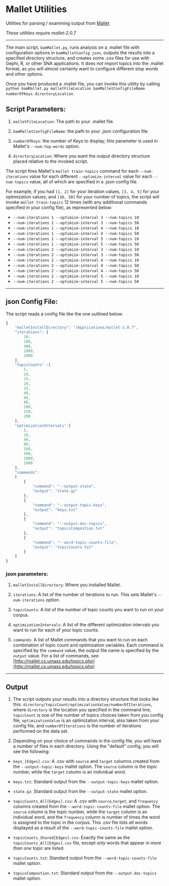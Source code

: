 # Mallet Utilities
Utilities for parsing / examining output from [Mallet](http://mallet.cs.umass.edu/index.php)

*These utilities require mallet-2.0.7*
***

The main script, `bamMallet.py`, runs analysis on a .mallet file with configuration options in `bamMalletConfig.json`, outputs the results into a specified directory structure, and creates some .csv files for use with Gephi, R, or other SNA applications.
It does *not* import topics into the .mallet format, as you will almost certainly want to configure different stop words and other options.

Once you have produced a .mallet file, you can invoke this utility by calling `python bamMallet.py malletFileLocation bamMalletConfigFileName numberOfKeys directoryLocation`.

## Script Parameters:
1. `malletFileLocation`: The path to your .mallet file.

2. `bamMalletConfigFileName`: the path to your .json configuration file.

3. `numberOfKeys`: the number of Keys to display; this parameter is used in Mallet's `--num-top-words` option.

4. `directoryLocation`: Where you want the output directory structure placed relative to the invoked script.

The script fires Mallet's `mallet train-topics` command for each `--num-iterations` value for each different `--optimize-interval` value for each `--num-topics` value, all of which are specified in a .json config file.

For example, if you had `[1, 2]` for your iteration values, `[3, 4, 5]` for your  optimization values, and `[10, 50]` for your number of topics, the script will invoke `mallet train-topics` 12 times (with any additional commands specified in your config file), as represented below:

 * `--num-iterations 1 --optimize-interval 3 --num-topics 10`
 * `--num-iterations 1 --optimize-interval 3 --num-topics 50`
 * `--num-iterations 1 --optimize-interval 4 --num-topics 10`
 * `--num-iterations 1 --optimize-interval 4 --num-topics 50`
 * `--num-iterations 1 --optimize-interval 5 --num-topics 10`
 * `--num-iterations 1 --optimize-interval 5 --num-topics 50`
 * `--num-iterations 2 --optimize-interval 3 --num-topics 10`
 * `--num-iterations 2 --optimize-interval 3 --num-topics 50`
 * `--num-iterations 2 --optimize-interval 4 --num-topics 10`
 * `--num-iterations 2 --optimize-interval 4 --num-topics 50`
 * `--num-iterations 2 --optimize-interval 4 --num-topics 50`
 * `--num-iterations 2 --optimize-interval 5 --num-topics 10`
 * `--num-iterations 2 --optimize-interval 5 --num-topics 50`


***
## json Config File:
The script reads a config file like the one outlined below:

```javascript
{
	"malletInstallDirectory": "/Applications/mallet-2.0.7",
	"iterations": [
		10,
		100,
		400,
		1000,
		2000
	],
	"topicCounts" :[
		5,
		10,
		15,
		20,
		25,
		40,
		60,
		80,
		100,
		150,
		200
	],
	"optimizationIntervals":[
		5,
		10,
		40,
		80,
		160,
		500,
		1000,
		2000
	],
	"commands":
	[
		{
			"command": "--output-state",
			"output": "state.gz"
		},
		{
			"command": "--output-topic-keys",
			"output": "keys.txt"
		},
		{
			"command": "--output-doc-topics",
			"output": "topicsCompostion.txt"		
		},
		{
			"command": "--word-topic-counts-file",
			"output": "topicCounts.txt"
		}
	]
}
```
### json parameters:

1. `malletInstallDirectory`: Where you installed Mallet.

2. `iterations`: A list of the number of iterations to run. This sets Mallet's `--num-iterations` option.

3. `topicCounts`: A list of the number of topic counts you want to run on your corpus.

4. `optimizationIntervals`: A list of the different optimization intervals you want to run for each of your topic counts.

5. `commands`: A list of Mallet commands that you want to run on each combination of topic count and optimization variables. Each command is specified by the `command` value, the output file name is specified by the `output` value. For a list of commands, see [http://mallet.cs.umass.edu/topics.php](http://mallet.cs.umass.edu/topics.php)

***
## Output

1. The script outputs your results into a directory structure that looks like this: `directory/topicCount/optimizationValue/numberOfIterations`, where `directory` is the location you specified in the command line, `topicCount` is one of the number of topics choices taken from you config file, `optimizationValue` is an optimization interval, also taken from your config file, and `numberOfIterations` is the number of iterations performed on the data set.

2. Depending on your choice of commands in the config file, you will have a number of files in each directory. Using the "default" config, you will see the following:

 * `keys_[Edges].csv`: A .csv with `source` and `target` columns created from the `--output-topic-keys` mallet option. The `source` column is the topic number, while the `target` column is an individual word.

 * `keys.txt`: Standard output from the `--output-topic-keys` mallet option.

 * `state.gz`: Standard output from the `--output-state` mallet option.

 * `topicCounts_All[Edges].csv`: A .csv with `source`,`target`, and `frequency` columns created from the `--word-topic-counts-file` mallet option. The `source` column is the topic number, while the `target` column is an individual word, and the `frequency` column is number of times the word is assigned to the topic in the corpus. This .csv file lists *all* words displayed as a result of the `--word-topic-counts-file` mallet option.

 * `topicCounts_Shared[Edges].csv`: Exactly the same as the `topicCounts_All[Edges].csv` file, except *only* words that appear in *more than one* topic are listed.

 * `topicCounts.txt`: Standard output from the `--word-topic-counts-file` mallet option.

 * `topicsCompostion.txt`: Standard output from the `--output-doc-topics` mallet option.
